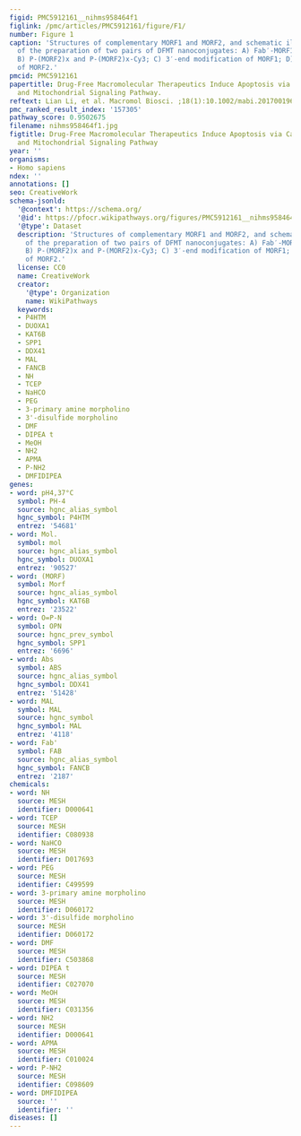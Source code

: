 ```yaml
---
figid: PMC5912161__nihms958464f1
figlink: /pmc/articles/PMC5912161/figure/F1/
number: Figure 1
caption: 'Structures of complementary MORF1 and MORF2, and schematic illustration
  of the preparation of two pairs of DFMT nanoconjugates: A) Fab′-MORF1 and Fab′-MORF1-Cy5;
  B) P-(MORF2)x and P-(MORF2)x-Cy3; C) 3′-end modification of MORF1; D) 3′-end modification
  of MORF2.'
pmcid: PMC5912161
papertitle: Drug-Free Macromolecular Therapeutics Induce Apoptosis via Calcium Influx
  and Mitochondrial Signaling Pathway.
reftext: Lian Li, et al. Macromol Biosci. ;18(1):10.1002/mabi.201700196.
pmc_ranked_result_index: '157305'
pathway_score: 0.9502675
filename: nihms958464f1.jpg
figtitle: Drug-Free Macromolecular Therapeutics Induce Apoptosis via Calcium Influx
  and Mitochondrial Signaling Pathway
year: ''
organisms:
- Homo sapiens
ndex: ''
annotations: []
seo: CreativeWork
schema-jsonld:
  '@context': https://schema.org/
  '@id': https://pfocr.wikipathways.org/figures/PMC5912161__nihms958464f1.html
  '@type': Dataset
  description: 'Structures of complementary MORF1 and MORF2, and schematic illustration
    of the preparation of two pairs of DFMT nanoconjugates: A) Fab′-MORF1 and Fab′-MORF1-Cy5;
    B) P-(MORF2)x and P-(MORF2)x-Cy3; C) 3′-end modification of MORF1; D) 3′-end modification
    of MORF2.'
  license: CC0
  name: CreativeWork
  creator:
    '@type': Organization
    name: WikiPathways
  keywords:
  - P4HTM
  - DUOXA1
  - KAT6B
  - SPP1
  - DDX41
  - MAL
  - FANCB
  - NH
  - TCEP
  - NaHCO
  - PEG
  - 3-primary amine morpholino
  - 3'-disulfide morpholino
  - DMF
  - DIPEA t
  - MeOH
  - NH2
  - APMA
  - P-NH2
  - DMFIDIPEA
genes:
- word: pH4,37°C
  symbol: PH-4
  source: hgnc_alias_symbol
  hgnc_symbol: P4HTM
  entrez: '54681'
- word: Mol.
  symbol: mol
  source: hgnc_alias_symbol
  hgnc_symbol: DUOXA1
  entrez: '90527'
- word: (MORF)
  symbol: Morf
  source: hgnc_alias_symbol
  hgnc_symbol: KAT6B
  entrez: '23522'
- word: O=P-N
  symbol: OPN
  source: hgnc_prev_symbol
  hgnc_symbol: SPP1
  entrez: '6696'
- word: Abs
  symbol: ABS
  source: hgnc_alias_symbol
  hgnc_symbol: DDX41
  entrez: '51428'
- word: MAL
  symbol: MAL
  source: hgnc_symbol
  hgnc_symbol: MAL
  entrez: '4118'
- word: Fab'
  symbol: FAB
  source: hgnc_alias_symbol
  hgnc_symbol: FANCB
  entrez: '2187'
chemicals:
- word: NH
  source: MESH
  identifier: D000641
- word: TCEP
  source: MESH
  identifier: C080938
- word: NaHCO
  source: MESH
  identifier: D017693
- word: PEG
  source: MESH
  identifier: C499599
- word: 3-primary amine morpholino
  source: MESH
  identifier: D060172
- word: 3'-disulfide morpholino
  source: MESH
  identifier: D060172
- word: DMF
  source: MESH
  identifier: C503868
- word: DIPEA t
  source: MESH
  identifier: C027070
- word: MeOH
  source: MESH
  identifier: C031356
- word: NH2
  source: MESH
  identifier: D000641
- word: APMA
  source: MESH
  identifier: C010024
- word: P-NH2
  source: MESH
  identifier: C098609
- word: DMFIDIPEA
  source: ''
  identifier: ''
diseases: []
---
```

